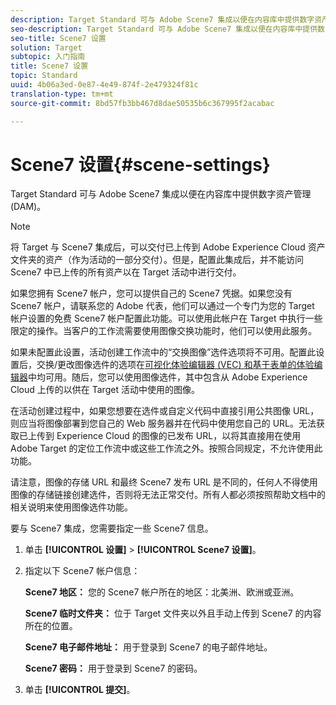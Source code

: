```yaml
---
description: Target Standard 可与 Adobe Scene7 集成以便在内容库中提供数字资产管理 (DAM)。
seo-description: Target Standard 可与 Adobe Scene7 集成以便在内容库中提供数字资产管理 (DAM)。
seo-title: Scene7 设置
solution: Target
subtopic: 入门指南
title: Scene7 设置
topic: Standard
uuid: 4b06a3ed-0e87-4e49-874f-2e479324f81c
translation-type: tm+mt
source-git-commit: 8bd57fb3bb467d8dae50535b6c367995f2acabac

---
```



# Scene7 设置{#scene-settings}

Target Standard 可与 Adobe Scene7 集成以便在内容库中提供数字资产管理 (DAM)。

>[!NOTE]
>
>将 Target 与 Scene7 集成后，可以交付已上传到 Adobe Experience Cloud 资产文件夹的资产（作为活动的一部分交付）。但是，配置此集成后，并不能访问 Scene7 中已上传的所有资产以在 Target 活动中进行交付。

如果您拥有 Scene7 帐户，您可以提供自己的 Scene7 凭据。如果您没有 Scene7 帐户，请联系您的 Adobe 代表，他们可以通过一个专门为您的 Target 帐户设置的免费 Scene7 帐户配置此功能。可以使用此帐户在 Target 中执行一些限定的操作。当客户的工作流需要使用图像交换功能时，他们可以使用此服务。

如果未配置此设置，活动创建工作流中的“交换图像”选件选项将不可用。配置此设置后，交换/更改图像选件的选项在[可视化体验编辑器 (VEC) 和基于表单的体验编辑器](../c-experiences/experiences.md#concept_A2E10F6AFB3D4AEAB6951EE14688848D)中均可用。随后，您可以使用图像选件，其中包含从 Adobe Experience Cloud 上传的以供在 Target 活动中使用的图像。

在活动创建过程中，如果您想要在选件或自定义代码中直接引用公共图像 URL，则应当将图像部署到您自己的 Web 服务器并在代码中使用您自己的 URL。无法获取已上传到 Experience Cloud 的图像的已发布 URL，以将其直接用在使用 Adobe Target 的定位工作流中或这些工作流之外。按照合同规定，不允许使用此功能。

请注意，图像的存储 URL 和最终 Scene7 发布 URL 是不同的，任何人不得使用图像的存储链接创建选件，否则将无法正常交付。所有人都必须按照帮助文档中的相关说明来使用图像选件功能。

要与 Scene7 集成，您需要指定一些 Scene7 信息。

1. 单击 **[!UICONTROL 设置]** &gt; **[!UICONTROL Scene7 设置]**。
1. 指定以下 Scene7 帐户信息：

   **Scene7 地区：** 您的 Scene7 帐户所在的地区：北美洲、欧洲或亚洲。

   **Scene7 临时文件夹：** 位于 Target 文件夹以外且手动上传到 Scene7 的内容所在的位置。

   **Scene7 电子邮件地址：** 用于登录到 Scene7 的电子邮件地址。

   **Scene7 密码：** 用于登录到 Scene7 的密码。
1. 单击 **[!UICONTROL 提交]**。
